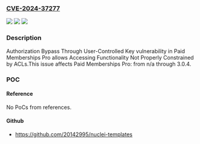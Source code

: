 ### [CVE-2024-37277](https://cve.mitre.org/cgi-bin/cvename.cgi?name=CVE-2024-37277)
![](https://img.shields.io/static/v1?label=Product&message=Paid%20Memberships%20Pro&color=blue)
![](https://img.shields.io/static/v1?label=Version&message=n%2Fa&color=blue)
![](https://img.shields.io/static/v1?label=Vulnerability&message=CWE-639%20Authorization%20Bypass%20Through%20User-Controlled%20Key&color=brighgreen)

### Description

Authorization Bypass Through User-Controlled Key vulnerability in Paid Memberships Pro allows Accessing Functionality Not Properly Constrained by ACLs.This issue affects Paid Memberships Pro: from n/a through 3.0.4.

### POC

#### Reference
No PoCs from references.

#### Github
- https://github.com/20142995/nuclei-templates

